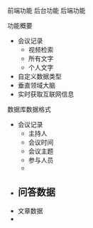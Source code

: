 前端功能
后台功能
后端功能


功能概要
- 会议记录
	- 视频检索
	- 所有文字
	- 个人文字
- 自定义数据类型
- 垂直领域大脑
- 实时获取互联网信息

数据库数据格式
- 会议记录
	- 主持人
	- 会议时间
	- 会议主题
	- 参与人员
	- 
- 问答数据
	- 
- 文章数据
- 